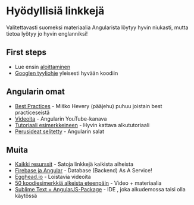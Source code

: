 # Hyödyllisiä linkkejä

Valitettavasti suomeksi materiaalia Angularista löytyy hyvin niukasti, mutta tietoa lyötyy jo hyvin englanniksi!

## First steps

  * Lue ensin [aloittaminen](../material/starting.md)
  * [Googlen tyyliohje](https://google-styleguide.googlecode.com/svn/trunk/javascriptguide.xml) yleisesti hyvään koodiin

## Angularin omat
  * [Best Practices](http://www.youtube.com/watch?v=ZhfUv0spHCY) - Miško Hevery (pääjehu) puhuu joistain best practiceseistä
  * [Videoita](https://www.youtube.com/user/angularjs) - Angularin YouTube-kanava
  * [Tutoriaali esimerkkeineen](http://docs.angularjs.org/tutorial) - Hyvin kattava alkututoriaali
  * [Perusideat selitetty](http://docs.angularjs.org/guide) - Angularin salat

## Muita
  * [Kaikki resurssit](https://github.com/jmcunningham/AngularJS-Learning) - Satoja linkkejä kaikista aiheista
  * [Firebase ja Angular](https://www.youtube.com/watch?v=e4yUTkva_FM) - Database (Backend) As A Service!
  * [Egghead.io](https://egghead.io/technologies/angularjs) - Loistavia videoita
  * [50 koodiesimerkkiä alkeista eteenpäin](https://github.com/curran/screencasts/tree/gh-pages/introToAngular) - Video + materiaalia
  * [Sublime Text + AngularJS-Package](http://weblogs.asp.net/dwahlin/archive/2013/08/30/using-the-angularjs-package-for-sublime-text.aspx) - IDE , joka alkudemossa taisi olla käytössä
